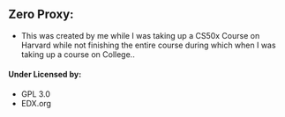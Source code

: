 ## Zero Proxy:

* This was created by me while I was taking up a CS50x Course on Harvard while not finishing the entire course during which when I was taking up a course on College..

#### Under Licensed by:

* GPL 3.0
* EDX.org
